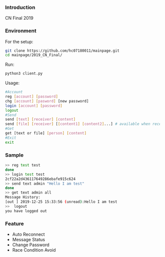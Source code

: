 ### Introduction

CN Final 2019

### Environment

For the setup:

```bash
git clone https://github.com/hc07180011/mainpage.git
cd mainpage/2019_CN_Final/
```

Run:

```bash
python3 client.py
```

Usage:

```bash
#Account
reg [account] [password]
chg [account] [pasword] [new password]
login [account] [password]
logout
#Send
send [text] [receiver] [content]
send [file] [receiver] [[content1] [content2]...] # available when receiver online
#Get
get [text or file] [person] [content]
#Exit
exit
```

### Sample

```bash
>> reg test test
done
>> login test test
2cf22a2d436117649286ebafe915c624
>> send text admin "Hello I am test"               
done
>> get text admin all
Message History:
[out ] 2019-12-25 15:33:56 (unread):Hello I am test
>>  logout
you have logged out
```

### Feature

* Auto Reconnect
* Message Status
* Change Password
* Race Condition Avoid
